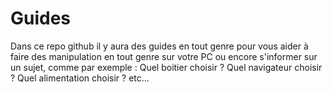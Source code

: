 # Guides


Dans ce repo github il y aura des guides en tout genre pour vous aider à faire des manipulation en tout genre sur votre PC
ou encore s'informer sur un sujet, comme par exemple : Quel boitier choisir ? Quel navigateur choisir ? Quel alimentation choisir ? etc...
